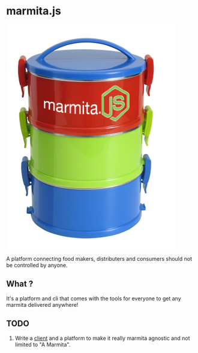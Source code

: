 # marmita.js
![marmita.js](https://github.com/require-lx/marmitajs/blob/master/assets/marmita-termopratica-revestida-em-aco-inox-3-unidades_MLB-F-183935740_5957.png?raw=true)

A platform connecting food makers, distributers and consumers should not be controlled by anyone.

## What ?

It's a platform and cli that comes with the tools for everyone to get any marmita delivered anywhere!

## TODO

1. Write a [client](https://github.com/darkbls/marmita) and a platform to make it really marmita
agnostic and not limited to "A Marmita".
